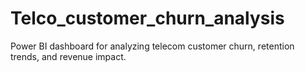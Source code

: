 # Telco_customer_churn_analysis
Power BI dashboard for analyzing telecom customer churn, retention trends, and revenue impact.
